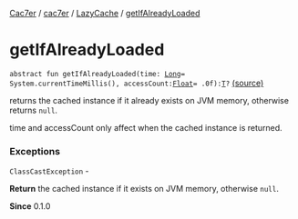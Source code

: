[Cac7er](../../index.md) / [cac7er](../index.md) / [LazyCache](index.md) / [getIfAlreadyLoaded](./get-if-already-loaded.md)

# getIfAlreadyLoaded

`abstract fun getIfAlreadyLoaded(time: `[`Long`](https://kotlinlang.org/api/latest/jvm/stdlib/kotlin/-long/index.html)` = System.currentTimeMillis(), accessCount: `[`Float`](https://kotlinlang.org/api/latest/jvm/stdlib/kotlin/-float/index.html)` = .0f): `[`T`](index.md#T)`?` [(source)](http://2wiqua.wcaokaze.com/gitbucket/wcaokaze/Cac7er/blob/master/src/main/java/cac7er/LazyCache.kt#L51)

returns the cached instance if it already exists on JVM memory, otherwise
returns `null`.

time and accessCount only affect when the cached instance is returned.

### Exceptions

`ClassCastException` -

**Return**
the cached instance if it exists on JVM memory, otherwise `null`.

**Since**
0.1.0

